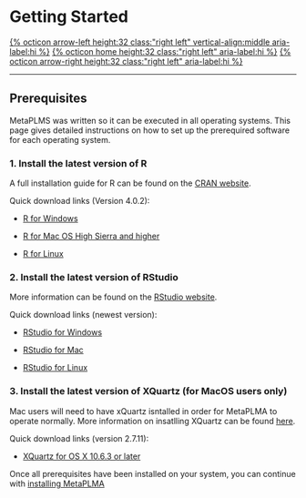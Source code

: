 # Getting Started

[{% octicon arrow-left height:32 class:"right left" vertical-align:middle aria-label:hi %}](index.md) [{% octicon home height:32 class:"right left" aria-label:hi %}](index.md) [{% octicon arrow-right height:32 class:"right left" aria-label:hi %}](GS_P.md)

----
## Prerequisites

MetaPLMS was written so it can be executed in all operating systems. This page gives detailed instructions on how to set up the prerequired software for each operating system. 


### 1. Install the latest version of R
A full installation guide for R can be found on the [CRAN website](https://cran.r-project.org/). 

 Quick download links (Version 4.0.2):

   - [R for Windows](https://cran.r-project.org/bin/windows/base/R-4.0.2-win.exe)

   - [R for Mac OS High Sierra and higher](https://cran.r-project.org/bin/macosx/R-4.0.2.pkg)

   - [R for Linux](https://cran.r-project.org/bin/linux/)
  
### 2. Install the latest version of RStudio
More information can be found on the [RStudio website](https://rstudio.com).

  Quick download links (newest version):

   - [RStudio for Windows](https://rstudio.com/products/rstudio/download/#download)

   - [RStudio for Mac](https://rstudio.com/products/rstudio/download/#download)

   - [RStudio for Linux](https://rstudio.com/products/rstudio/download/#download)


### 3. Install the latest version of XQuartz (for MacOS users only)
Mac users will need to have xQuartz isntalled in order for MetaPLMA to operate normally. More information on insatlling XQuartz can be found [here](https://www.xquartz.org).

  Quick download links (version 2.7.11):

   - [XQuartz for OS X 10.6.3 or later](https://dl.bintray.com/xquartz/downloads/XQuartz-2.7.11.dmg)
   
   
 Once all prerequisites have been installed on your system, you can continue with [installing MetaPLMA](GS_M.md)
